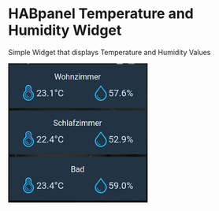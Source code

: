 # HABpanel Temperature and Humidity Widget

Simple Widget that displays Temperature and Humidity Values

![Screenshot](https://raw.githubusercontent.com/RingoRohe/HABpanel-Widgets/develop/TemperatureAndHumidity/screen.png)
